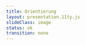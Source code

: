 ```yaml
---
title: Orientierung
layout: presentation.11ty.js
slideClass: image
status: ok
transition: none
---
```


<section class="image is-fullscreen" data-transition="fade"  data-background-transition="fade" data-background="./images/map-cologne.jpg">
</section>

<section class="image is-fullscreen" data-transition="fade"  data-background-transition="fade" data-background="./images/map-cologne2.jpg">
</section>
